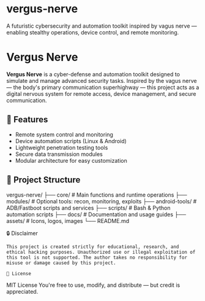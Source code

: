 # vergus-nerve
A futuristic cybersecurity and automation toolkit inspired by vagus nerve — enabling stealthy operations, device control, and remote monitoring.
# Vergus Nerve

**Vergus Nerve** is a cyber-defense and automation toolkit designed to simulate and manage advanced security tasks. Inspired by the vagus nerve — the body's primary communication superhighway — this project acts as a digital nervous system for remote access, device management, and secure communication.

## 🔧 Features

- Remote system control and monitoring
- Device automation scripts (Linux & Android)
- Lightweight penetration testing tools
- Secure data transmission modules
- Modular architecture for easy customization

## 📁 Project Structure

vergus-nerve/
├── core/ # Main functions and runtime operations
├── modules/ # Optional tools: recon, monitoring, exploits
├── android-tools/ # ADB/Fastboot scripts and services
├── scripts/ # Bash & Python automation scripts
├── docs/ # Documentation and usage guides
├── assets/ # Icons, logos, images
└── README.md

🔒 Disclaimer

    This project is created strictly for educational, research, and ethical hacking purposes. Unauthorized use or illegal exploitation of this tool is not supported. The author takes no responsibility for misuse or damage caused by this project.

    📃 License

MIT License
You're free to use, modify, and distribute — but credit is appreciated.


